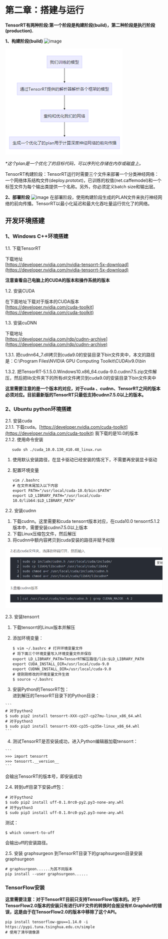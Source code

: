 # 第二章：搭建与运行

**TensorRT有两种阶段:第一个阶段是构建阶段\(build\)，第二种阶段是执行阶段\(production\).**

**1、构建阶段\(build\)**
  ![image](https://note.youdao.com/yws/public/resource/a48e105e9dcf98f685bf69937a8ead17/xmlnote/A4A6EF17A0964F89A22BC732A5C19F2D/16563)

![](/Image/专业技能/TensorRT/TensorRT运行流程.png)

_\*这个plan是一个优化了的目标代码，可以序列化存储在内存或磁盘上。_

TensorRT构建阶段：TensorRT运行时需要三个文件来部署一个分类神经网络：一个网络体系结构文件\(deploy.prototxt\)，已训练的权值\(net.caffemodel\)和一个标签文件为每个输出类提供一个名称。另外，你必须定义batch size和输出层。

**2、部署阶段**
  ![image](https://note.youdao.com/yws/public/resource/a48e105e9dcf98f685bf69937a8ead17/xmlnote/46743F3868424F70A8D4889F0B8F5EBF/16565)
  在部署阶段，使用构建阶段生成的PLAN文件来执行神经网络的前向传播。TensorRT以最小化延迟和最大化吞吐量运行优化了的网络。

## 开发环境搭建

### 1、**Windows C++环境搭建**

1.1. 下载TensorRT

下载地址  
[https://developer.nvidia.com/nvidia-tensorrt-5x-download](https://developer.nvidia.com/nvidia-tensorrt-5x-download)

**注意查看自己电脑上的CUDA的版本和操作系统的版本**

1.2.  安装CUDA

在下面地址下载对于版本的CUDA版本  
[https://developer.nvidia.com/cuda-toolkit](https://developer.nvidia.com/cuda-toolkit)

1.3.  安装cuDNN

下载地址  
[https://developer.nvidia.com/rdp/cudnn-archive](https://developer.nvidia.com/rdp/cudnn-archive)

1.3.1.  把cudnn64\_7.dll拷贝到cuda9.0的安装目录下bin文件夹中，本文的路径是：C:\Program Files\NVIDIA GPU Computing Toolkit\CUDA\v9.0\bin

1.3.2.  把TensorRT-5.1.5.0.Windows10.x86\_64.cuda-9.0.cudnn7.5.zip文件解压，然后把lib文件夹下的所有dll文件拷贝到cuda9.0的安装目录下bin文件夹中

**这里需要注意的是一个版本的对应，对于cuda 、cudnn、TensorRT之间的版本必须对应。目前最新版的TensorRT只最低支持cudnn7.5.0以上的版本。**

### 2、**Ubuntu python环境搭建**

2.1. 安装cuda  
   2.1.1. 下载cuda。[https://developer.nvidia.com/cuda-toolkit](https://developer.nvidia.com/cuda-toolkit) 我下载的是10.0的版本  
   2.1.2. 使用命令安装

   ```
      sudo sh ./cuda_10.0.130_410.48_linux.run
   ```

   1. 使用默认安装路径，在显卡驱动已经安装的情况下，不需要再安装显卡驱动

   2. 配置环境变量
      ```
      vim /.bashrc
      # 在文件末尾加入以下内容
      export PATH="/usr/local/cuda-10.0/bin:$PATH"
      export LD_LIBRARY_PATH="/usr/local/cuda-10.0/lib64:$LD_LIBRARY_PATH"
      ```

2.2. 安装cudnn  
   1. 下载cudnn。这里需要和cuda tensorrt版本对应，在cuda10.0 tensorrt5.1.2版本中，需要安装cudnn7.5.0以上版本  
   2. 下载Linux压缩包文件，然后解压  
   3. 将cudnn中额内容拷贝到cuda安装的路径并赋予权限

   ![](/Image/专业技能/TensorRT/cudnn安装.png)

2.3. 安装tensorrt

   1. 下载tensorrt的Linux版本并解压

   2. 添加环境变量：

      ```
      $ vim ~/.bashrc # 打开环境变量文件
      # 将下面三个环境变量写入环境变量文件并保存
      export LD_LIBRARY_PATH=TensorRT解压路径/lib:$LD_LIBRARY_PATH
      export CUDA_INSTALL_DIR=/usr/local/cuda-9.0
      export CUDNN_INSTALL_DIR=/usr/local/cuda-9.0
      # 使刚刚修改的环境变量文件生效
      $ source ~/.bashrc
      ```

   3. 安装Python的TensorRT包：  
      进到解压的TensorRT目录下的Python目录：

    ```
    # 对于python2
    $ sudo pip2 install tensorrt-XXX-cp27-cp27mu-linux_x86_64.whl
    # 对于python3
    $ sudo pip3 install tensorrt-XXX-cp35-cp35m-linux_x86_64.whl
    ```

   4. 测试TensorRT是否安装成功，进入Python编辑器加载tensorrt：

    ```
    >>> import tensorrt
    >>> tensorrt.__version__
    ```
   会输出TensorRT的版本号，即安装成功

2.4. 转到uff目录下安装uff包：
```
# 对于python2
$ sudo pip2 install uff-0.1.0rc0-py2.py3-none-any.whl
# 对于python3
$ sudo pip3 install uff-0.1.0rc0-py2.py3-none-any.whl
```
测试：
```
$ which convert-to-uff
```
会输出uff的安装路径。

2.5. 安装 graphsurgeon
到TensorRT目录下的graphsurgeon目录安装graphsurgeon

```
# graphsurgeon......为其不同版本
pip install --user graphsurgeon......
```

### TensorFlow安装

**这里需要注意：对于TensorRT目前只支持TensorFlow1版本的。对于TensorFlow2.0版本的安装只有进行UFF文件的转换时会报没有tf.Graphdef的错误，这是由于在TensorFlow2.0的版本中移除了这个API。**

```
pip install tensorflow-gpu==1.14.0 -i https://pypi.tuna.tsinghua.edu.cn/simple
# 使用了清华镜像源
```


